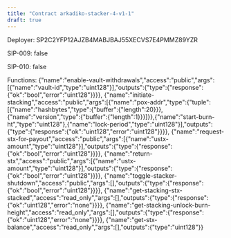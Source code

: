```yaml
---
title: "Contract arkadiko-stacker-4-v1-1"
draft: true
---
```

Deployer: SP2C2YFP12AJZB4MABJBAJ55XECVS7E4PMMZ89YZR

SIP-009: false

SIP-010: false

Functions:
{"name":"enable-vault-withdrawals","access":"public","args":[{"name":"vault-id","type":"uint128"}],"outputs":{"type":{"response":{"ok":"bool","error":"uint128"}}}}, {"name":"initiate-stacking","access":"public","args":[{"name":"pox-addr","type":{"tuple":[{"name":"hashbytes","type":{"buffer":{"length":20}}},{"name":"version","type":{"buffer":{"length":1}}}]}},{"name":"start-burn-ht","type":"uint128"},{"name":"lock-period","type":"uint128"}],"outputs":{"type":{"response":{"ok":"uint128","error":"uint128"}}}}, {"name":"request-stx-for-payout","access":"public","args":[{"name":"ustx-amount","type":"uint128"}],"outputs":{"type":{"response":{"ok":"bool","error":"uint128"}}}}, {"name":"return-stx","access":"public","args":[{"name":"ustx-amount","type":"uint128"}],"outputs":{"type":{"response":{"ok":"bool","error":"uint128"}}}}, {"name":"toggle-stacker-shutdown","access":"public","args":[],"outputs":{"type":{"response":{"ok":"bool","error":"uint128"}}}}, {"name":"get-stacking-stx-stacked","access":"read_only","args":[],"outputs":{"type":{"response":{"ok":"uint128","error":"none"}}}}, {"name":"get-stacking-unlock-burn-height","access":"read_only","args":[],"outputs":{"type":{"response":{"ok":"uint128","error":"none"}}}}, {"name":"get-stx-balance","access":"read_only","args":[],"outputs":{"type":"uint128"}}
